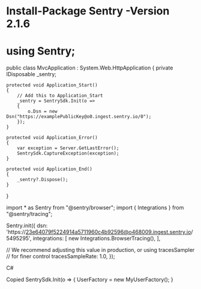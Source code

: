 # Install-Package Sentry -Version 2.1.6          
# using Sentry;

public class MvcApplication : System.Web.HttpApplication
{
    private IDisposable _sentry;

    protected void Application_Start()
    {
        // Add this to Application_Start
        _sentry = SentrySdk.Init(o =>
        {
            o.Dsn = new Dsn("https://examplePublicKey@o0.ingest.sentry.io/0");
        });
    }

    protected void Application_Error()
    {
        var exception = Server.GetLastError();
        SentrySdk.CaptureException(exception);
    }

    protected void Application_End()
    {
        _sentry?.Dispose();
    }
}

import * as Sentry from "@sentry/browser"; import { Integrations } from "@sentry/tracing";

Sentry.init({ dsn: 'https://23e64079f5224914a5711960c4b92596@o468009.ingest.sentry.io/5495295', integrations: [ new Integrations.BrowserTracing(), ],

// We recommend adjusting this value in production, or using tracesSampler // for finer control tracesSampleRate: 1.0, });

C#

Copied
SentrySdk.Init(o =>
{
  UserFactory = new MyUserFactory();
}
